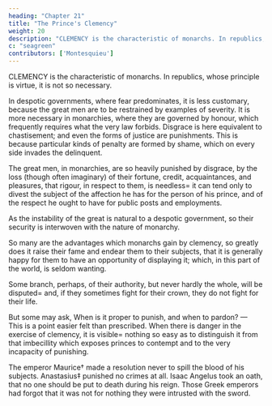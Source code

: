 ```yaml
---
heading: "Chapter 21"
title: "The Prince's Clemency"
weight: 20
description: "CLEMENCY is the characteristic of monarchs. In republics, whose principle is virtue, it is not so necessary"
c: "seagreen"
contributors: ['Montesquieu']
---
```




CLEMENCY is the characteristic of monarchs. In republics, whose principle is virtue, it is not so necessary. 

In despotic governments, where fear predominates, it is less customary, because the great men are to be restrained by examples of severity. It is more necessary in monarchies, where they are governed by honour, which frequently requires what the very law forbids. Disgrace is here equivalent to chastisement; and even the forms of justice are punishments. This is because particular kinds of penalty are formed by shame, which on every side invades the delinquent.

The great men, in monarchies, are so heavily punished by disgrace, by the loss (though often imaginary) of their fortune, credit, acquaintances, and pleasures, that rigour, in respect to them, is needless= it can tend only to divest the subject of the affection he has for the person of his prince, and of the respect he ought to have for public posts and employments.

As the instability of the great is natural to a despotic government, so their security is interwoven with the nature of monarchy.

So many are the advantages which monarchs gain by clemency, so greatly does it raise their fame and endear them to their subjects, that it is generally happy for them to have an opportunity of displaying it; which, in this part of the world, is seldom wanting.

Some branch, perhaps, of their authority, but never hardly the whole, will be disputed= and, if they sometimes fight for their crown, they do not fight for their life.

But some may ask, When is it proper to punish, and when to pardon? — This is a point easier felt than prescribed. When there is danger in the exercise of clemency, it is visible= nothing so easy as to distinguish it from that imbecillity which exposes princes to contempt and to the very incapacity of punishing.

The emperor Maurice† made a resolution never to spill the blood of his subjects. Anastasius‡ punished no crimes at all. Isaac Angelus took an oath, that no one should be put to death during his reign. Those Greek emperors had forgot that it was not for nothing they were intrusted with the sword.
